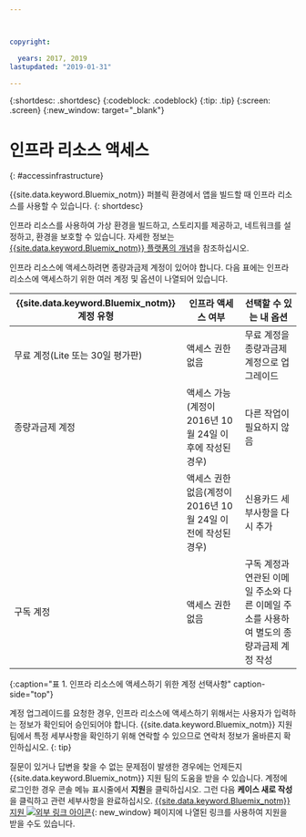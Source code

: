 ```yaml
---



copyright:

  years: 2017, 2019
lastupdated: "2019-01-31"

---
```


{:shortdesc: .shortdesc}
{:codeblock: .codeblock}
{:tip: .tip}
{:screen: .screen}
{:new_window: target="_blank"}

# 인프라 리소스 액세스
{: #accessinfrastructure}

{{site.data.keyword.Bluemix_notm}} 퍼블릭 환경에서 앱을 빌드할 때 인프라 리소스를 사용할 수 있습니다.
{: shortdesc}

인프라 리소스를 사용하여 가상 환경을 빌드하고, 스토리지를 제공하고, 네트워크를 설정하고, 환경을 보호할 수 있습니다. 자세한 정보는 [{{site.data.keyword.Bluemix_notm}} 플랫폼의 개념](/docs/overview/ibm-cloud-platform.html)을 참조하십시오.

인프라 리소스에 액세스하려면 종량과금제 계정이 있어야 합니다. 다음 표에는 인프라 리소스에 액세스하기 위한 여러 계정 및 옵션이 나열되어 있습니다.

|{{site.data.keyword.Bluemix_notm}} 계정 유형 |	인프라 액세스 여부 |	선택할 수 있는 내 옵션 |
|------------------|-----------------------|---------------|
|무료 계정(Lite 또는 30일 평가판) |	액세스 권한 없음 |	무료 계정을 종량과금제 계정으로 업그레이드 |
|종량과금제 계정 |액세스 가능(계정이 2016년 10월 24일 이후에 작성된 경우) |다른 작업이 필요하지 않음 |
| |액세스 권한 없음(계정이 2016년 10월 24일 이전에 작성된 경우) |신용카드 세부사항을 다시 추가 |
|구독 계정 |	액세스 권한 없음 |	구독 계정과 연관된 이메일 주소와 다른 이메일 주소를 사용하여 별도의 종량과금제 계정 작성 |
{:caption="표 1. 인프라 리소스에 액세스하기 위한 계정 선택사항" caption-side="top"}

계정 업그레이드를 요청한 경우, 인프라 리소스에 액세스하기 위해서는 사용자가 입력하는 정보가 확인되어 승인되어야 합니다. {{site.data.keyword.Bluemix_notm}} 지원 팀에서 특정 세부사항을 확인하기 위해 연락할 수 있으므로 연락처 정보가 올바른지 확인하십시오.
{: tip}

질문이 있거나 답변을 찾을 수 없는 문제점이 발생한 경우에는 언제든지 {{site.data.keyword.Bluemix_notm}} 지원 팀의 도움을 받을 수 있습니다. 계정에 로그인한 경우 콘솔 메뉴 표시줄에서 **지원**을 클릭하십시오. 그런 다음 **케이스 새로 작성**을 클릭하고 관련 세부사항을 완료하십시오. [{{site.data.keyword.Bluemix_notm}} 지원 ![외부 링크 아이콘](../icons/launch-glyph.svg)](http://ibm.biz/bluemixsupport){: new_window} 페이지에 나열된 링크를 사용하여 지원을 받을 수도 있습니다.
